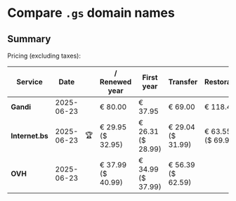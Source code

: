 # Compare `.gs` domain names

## Summary

Pricing (excluding taxes):

| Service | Date |  | / Renewed year | First year | Transfer | Restoration |
|--|--|--|--|--|--|--|
| **Gandi** | 2025-06-23 |  | € 80.00 | € 37.95 | € 69.00 | € 118.45 |
| **Internet.bs** | 2025-06-23 | 🏆 | € 29.95<br>($ 32.95) | € 26.31<br>($ 28.99) | € 29.04<br>($ 31.99) | € 63.55<br>($ 69.99) |
| **OVH** | 2025-06-23 |  | € 37.99<br>($ 40.99) | € 34.99<br>($ 37.99) | € 56.39<br>($ 62.59) |  |

